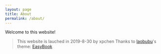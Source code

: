 ```yaml
---
layout: page
title: About
permalink: /about/
---
```


Welcome to this website!
> This website is lauched in 2019-8-30 by xpchen 
> Thanks to [laobubu](http://laobubu.net)'s theme: [EasyBook](https://github.com/laobubu/jekyll-theme-EasyBook)
